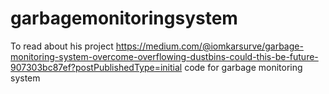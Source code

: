 # garbagemonitoringsystem

To read about his project https://medium.com/@iomkarsurve/garbage-monitoring-system-overcome-overflowing-dustbins-could-this-be-future-907303bc87ef?postPublishedType=initial
code for garbage monitoring system
